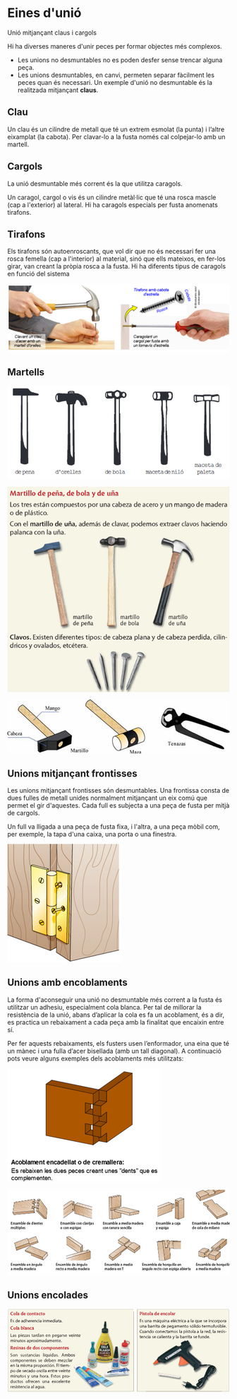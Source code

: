 # Eines d'unió


Unió mitjançant claus i cargols

Hi ha diverses maneres d'unir peces per formar objectes més complexos.

- Les unions no desmuntables no es poden desfer sense trencar alguna peça.
- Les unions desmuntables, en canvi, permeten separar fàcilment les peces quan és necessari. Un exemple d'unió no desmuntable és la realitzada mitjançant **claus**.

## Clau

Un clau és un cilindre de metall que té un extrem esmolat (la punta) i l’altre eixamplat (la cabota). Per clavar-lo a la fusta només cal colpejar-lo amb un martell.

## Cargols

La unió desmuntable més corrent és la que utilitza caragols.

Un caragol, cargol o vis és un cilindre metàl·lic que té una rosca mascle (cap a l'exterior) al lateral. Hi ha caragols especials per fusta anomenats tirafons.

## Tirafons

Els tirafons són autoenroscants, que vol dir que no és necessari fer una rosca femella (cap a l'interior) al material, sinó que ells mateixos, en fer-los girar, van creant la pròpia rosca a la fusta. Hi ha diferents tipus de caragols en funció del sistema

![imagen](media/image43.png)

## Martells


![imagen](media/image44.png)

![imagen](media/image45.png)

![imagen](media/image46.png)

## Unions mitjançant frontisses

Les unions mitjançant frontisses són desmuntables. Una frontissa consta de dues fulles de metall unides normalment mitjançant un eix comú que permet el gir d'aquestes. Cada full es subjecta a una peça de fusta per mitjà de cargols.

Un full va lligada a una peça de fusta fixa, i l'altra, a una peça mòbil com, per exemple, la tapa d'una caixa, una porta o una finestra.

![imagen](media/image47.png)

## Unions amb encoblaments

La forma d'aconseguir una unió no desmuntable més corrent a la fusta és utilitzar un adhesiu, especialment cola blanca. Per tal de millorar la resistència de la unió, abans d’aplicar la cola es fa un acoblament, és a dir, es practica un rebaixament a cada peça amb la finalitat que encaixin entre sí.

Per fer aquests rebaixaments, els fusters usen l’enformador, una eina que té un mànec i una fulla d’acer bisellada (amb un tall diagonal). A continuació pots veure alguns exemples dels acoblaments més utilitzats:

![imagen](media/image48.png)

![imagen](media/image49.png)

## Unions encolades

![imagen](media/image50.png)